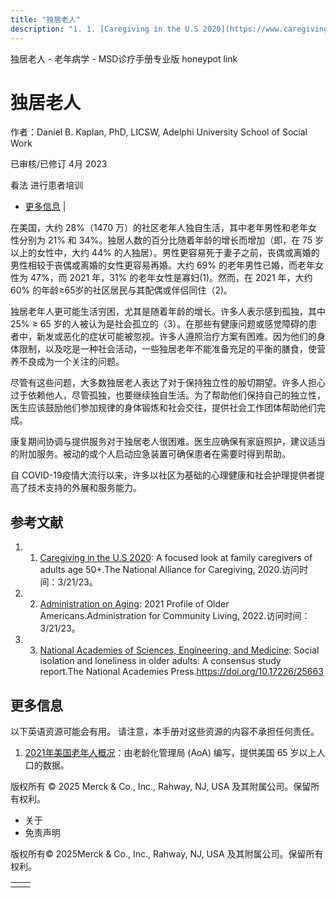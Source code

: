 ```yaml
---
title: "独居老人"
description: "1. 1. [Caregiving in the U.S 2020](https://www.caregiving.org/wp-content/uploads/2021/05/AARP1340_RR_Caregiving50Plus_508.pdf): A focused look at family caregivers of adults age 50+.The National Alliance for Caregiving, 2020.访问时间：3/21/23。"
---
```


﻿独居老人 \- 老年病学 \- MSD诊疗手册专业版 honeypot link

# 独居老人

作者：Daniel B. Kaplan, PhD, LICSW, Adelphi University School of Social Work

已审核/已修订 4月 2023

看法 进行患者培训

- [更多信息](#更多信息_v52121614_zh) \|

在美国，大约 28%（1470 万）的社区老年人独自生活，其中老年男性和老年女性分别为 21% 和 34%。独居人数的百分比随着年龄的增长而增加（即，在 75 岁以上的女性中，大约 44% 的人独居）。男性更容易死于妻子之前，丧偶或离婚的男性相较于丧偶或离婚的女性更容易再婚。大约 69% 的老年男性已婚，而老年女性为 47%，而 2021 年，31% 的老年女性是寡妇(1)。然而，在 2021 年，大约 60% 的年龄≥65岁的社区居民与其配偶或伴侣同住（2)。

独居老年人更可能生活穷困，尤其是随着年龄的增长。许多人表示感到孤独，其中 25% ≥ 65 岁的人被认为是社会孤立的（3）。在那些有健康问题或感觉障碍的患者中，新发或恶化的症状可能被忽视。许多人遵照治疗方案有困难。因为他们的身体限制，以及吃是一种社会活动，一些独居老年不能准备充足的平衡的膳食，使营养不良成为一个关注的问题。

尽管有这些问题，大多数独居老人表达了对于保持独立性的殷切期望。许多人担心过于依赖他人，尽管孤独，也要继续独自生活。为了帮助他们保持自己的独立性，医生应该鼓励他们参加规律的身体锻炼和社会交往，提供社会工作团体帮助他们完成。

康复期间协调与提供服务对于独居老人很困难。医生应确保有家庭照护，建议适当的附加服务。被动的或个人启动应急装置可确保患者在需要时得到帮助。

自 COVID-19疫情大流行以来，许多以社区为基础的心理健康和社会护理提供者提高了技术支持的外展和服务能力。

## 参考文献

1. 1. [Caregiving in the U.S 2020](https://www.caregiving.org/wp-content/uploads/2021/05/AARP1340_RR_Caregiving50Plus_508.pdf): A focused look at family caregivers of adults age 50+.The National Alliance for Caregiving, 2020.访问时间：3/21/23。

2. 2. [Administration on Aging](https://acl.gov/sites/default/files/Profile%20of%20OA/2021%20Profile%20of%20OA/2021ProfileOlderAmericans_508.pdf): 2021 Profile of Older Americans.Administration for Community Living, 2022.访问时间：3/21/23。

3. 3. [National Academies of Sciences, Engineering, and Medicine](https://nap.nationalacademies.org/catalog/25663/social-isolation-and-loneliness-in-older-adults-opportunities-for-the ): Social isolation and loneliness in older adults: A consensus study report.The National Academies Press.https://doi.org/10.17226/25663


## 更多信息

以下英语资源可能会有用。 请注意，本手册对这些资源的内容不承担任何责任。

1. [2021年美国老年人概况](https://acl.gov/sites/default/files/Profile%20of%20OA/2021%20Profile%20of%20OA/2021ProfileOlderAmericans_508.pdf)：由老龄化管理局 (AoA) 编写，提供美国 65 岁以上人口的数据。




版权所有 © 2025
Merck & Co., Inc., Rahway, NJ, USA 及其附属公司。保留所有权利。

- 关于
- 免责声明

版权所有© 2025Merck & Co., Inc., Rahway, NJ, USA 及其附属公司。保留所有权利。

|     |     |
| --- | --- |
|  |  |